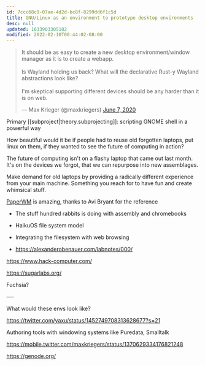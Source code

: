 ```yaml
---
id: 7ccc68c9-07ae-4d2d-bc8f-8299dd6f1c5d
title: GNU/Linux as an environment to prototype desktop environments
desc: null
updated: 1633903305182
modified: 2022-02-10T00:44:02-08:00
---
```


<blockquote class="twitter-tweet"><p lang="en" dir="ltr">It should be as easy to create a new desktop environment/window manager as it is to create a webapp.<br><br>Is Wayland holding us back? What will the declarative Rust-y Wayland abstractions look like?<br><br>I&#39;m skeptical supporting different devices should be any harder than it is on web.</p>&mdash; Max Krieger (@maxkriegers) <a href="https://twitter.com/maxkriegers/status/1269759830526439430?ref_src=twsrc%5Etfw">June 7, 2020</a></blockquote> <script async src="https://platform.twitter.com/widgets.js" charset="utf-8"></script>

Primary [[subproject|theory.subprojecting]]: scripting GNOME shell in a powerful way

How beautiful would it be if people had to reuse old forgotten laptops, put linux on them, if they wanted to see the future of computing in action?

The future of computing isn't on a flashy laptop that came out last month. It's on the devices we forgot, that we can repurpose into new assemblages.

Make demand for old laptops by providing a radically different experience from your main machine. Something you reach for to have fun and create whimsical stuff.

[PaperWM](https://github.com/paperwm/PaperWM) is amazing, thanks to Avi Bryant for the reference

- The stuff hundred rabbits is doing with assembly and chromebooks

- HaikuOS file system model

- Integrating the filesystem with web browsing

- https://alexanderobenauer.com/labnotes/000/


<https://www.hack-computer.com/>

<https://sugarlabs.org/>

Fuchsia?

—-

What would these envs look like?

https://twitter.com/yaxu/status/1452749708313628677?s=21

Authoring tools with windowing systems like Puredata, Smalltalk

https://mobile.twitter.com/maxkriegers/status/1370629334176821248

https://genode.org/
